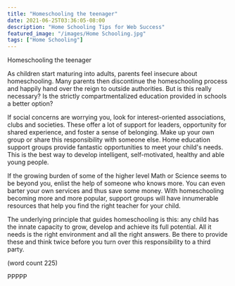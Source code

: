```yaml
---
title: "Homeschooling the teenager"
date: 2021-06-25T03:36:05-08:00
description: "Home Schooling Tips for Web Success"
featured_image: "/images/Home Schooling.jpg"
tags: ["Home Schooling"]
---
```


Homeschooling the teenager

As children start maturing into adults, parents feel insecure
about homeschooling. Many parents then discontinue the 
homeschooling process and happily hand over the reign to outside 
authorities. But is this really necessary? Is the strictly 
compartmentalized education provided in schools a better option?

If social concerns are worrying you, look for interest-oriented 
associations, clubs and societies. These offer a lot of support 
for leaders, opportunity for shared experience, and foster a sense 
of belonging. Make up your own group or share this responsibility 
with someone else. Home education support groups provide fantastic 
opportunities to meet your child's needs. This is the best way to 
develop intelligent, self-motivated, healthy and able young 
people. 

If the growing burden of some of the higher level Math or Science 
seems to be beyond you, enlist the help of someone who knows more. 
You can even barter your own services and thus save some money. 
With homeschooling becoming more and more popular, support groups 
will have innumerable resources that help you find the right 
teacher for your child. 

The underlying principle that guides homeschooling is this: any 
child has the innate capacity to grow, develop and achieve its 
full potential. All it needs is the right environment and all the 
right answers. Be there to provide these and think twice before 
you turn over this responsibility to a third party. 

(word count 225)

PPPPP
